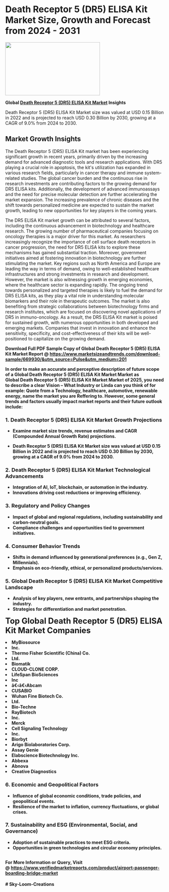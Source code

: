 <H1>Death Receptor 5 (DR5) ELISA Kit Market Size, Growth and Forecast from 2024 - 2031</H1><img class="aligncenter size-medium wp-image-584254" src="https://thirdeyenews.in/wp-content/uploads/2024/09/Global-Market-Research-300x168.jpeg" alt="" width="300" height="168" /><p><strong>Global&nbsp;<a href="https://www.marketsizeandtrends.com/download-sample/669930/&amp;utm_source=Pulse&amp;utm_medium=201">Death Receptor 5 (DR5) ELISA Kit Market</a> Insights</strong></p><p>Death Receptor 5 (DR5) ELISA Kit Market size was valued at USD 0.15 Billion in 2022 and is projected to reach USD 0.30 Billion by 2030, growing at a CAGR of 9.0% from 2024 to 2030.</p><p><h2>Market Growth Insights</h2> The Death Receptor 5 (DR5) ELISA Kit market has been experiencing significant growth in recent years, primarily driven by the increasing demand for advanced diagnostic tools and research applications. With DR5 playing a crucial role in apoptosis, the kit's utilization has expanded in various research fields, particularly in cancer therapy and immune system-related studies. The global cancer burden and the continuous rise in research investments are contributing factors to the growing demand for DR5 ELISA kits. Additionally, the development of advanced immunoassays and the need for precise molecular detection are further accelerating the market expansion. The increasing prevalence of chronic diseases and the shift towards personalized medicine are expected to sustain the market growth, leading to new opportunities for key players in the coming years. <p><strong></strong></p> <p>The DR5 ELISA Kit market growth can be attributed to several factors, including the continuous advancement in biotechnology and healthcare research. The growing number of pharmaceutical companies focusing on oncology therapies is a major driver for this market. As researchers increasingly recognize the importance of cell surface death receptors in cancer progression, the need for DR5 ELISA kits to explore these mechanisms has gained substantial traction. Moreover, government initiatives aimed at fostering innovation in biotechnology are further stimulating the market. Key regions such as North America and Europe are leading the way in terms of demand, owing to well-established healthcare infrastructures and strong investments in research and development. However, the market is also witnessing growth in emerging economies, where the healthcare sector is expanding rapidly. The ongoing trend towards personalized and targeted therapies is likely to fuel the demand for DR5 ELISA kits, as they play a vital role in understanding molecular biomarkers and their role in therapeutic outcomes. The market is also benefiting from strategic collaborations between biotechnology firms and research institutes, which are focused on discovering novel applications of DR5 in immuno-oncology. As a result, the DR5 ELISA Kit market is poised for sustained growth, with numerous opportunities in both developed and emerging markets. Companies that invest in innovation and enhance the sensitivity, specificity, and cost-effectiveness of their kits will be well-positioned to capitalize on the growing demand. <p><strong></p><p><span class=""><strong>Download Full PDF Sample Copy of Global Death Receptor 5 (DR5) ELISA Kit Market Report</strong> @ <a href="https://www.marketsizeandtrends.com/download-sample/669930/&amp;utm_source=Pulse&amp;utm_medium=201" target="_blank">https://www.marketsizeandtrends.com/download-sample/669930/&amp;utm_source=Pulse&amp;utm_medium=201</a></span></p><p>In order to make an accurate and perceptive description of future scope of a Global&nbsp;Death Receptor 5 (DR5) ELISA Kit Market Market as Global&nbsp;Death Receptor 5 (DR5) ELISA Kit Market Market of 2025, you need to describe a clear Vision &ndash; What Industry or Linda can you think of for example: Quote from a Technology, healthcare, automotive, renewable energy, name the market you are Reffering to. However, some general trends and factors usually impact market reports and their future outlook include:</p><h3>1.&nbsp;<strong>Death Receptor 5 (DR5) ELISA Kit Market Growth Projections</strong></h3><ul><li>Examine market size trends, revenue estimates and CAGR (Compounded Annual Growth Rate) projections.</li><li><p>Death Receptor 5 (DR5) ELISA Kit Market size was valued at USD 0.15 Billion in 2022 and is projected to reach USD 0.30 Billion by 2030, growing at a CAGR of 9.0% from 2024 to 2030.</p></li></ul><h3>2.&nbsp;<strong>Death Receptor 5 (DR5) ELISA Kit Market Technological Advancements</strong></h3><ul><li>Integration of AI, IoT, blockchain, or automation in the industry.</li><li>Innovations driving cost reductions or improving efficiency.</li></ul><h3>3.&nbsp;<strong>Regulatory and Policy Changes</strong></h3><ul><li>Impact of global and regional regulations, including sustainability and carbon-neutral goals.</li><li>Compliance challenges and opportunities tied to government initiatives.</li></ul><h3>4.&nbsp;<strong>Consumer Behavior Trends</strong></h3><ul><li>Shifts in demand influenced by generational preferences (e.g., Gen Z, Millennials).</li><li>Emphasis on eco-friendly, ethical, or personalized products/services.</li></ul><h3>5.&nbsp;<strong>Global Death Receptor 5 (DR5) ELISA Kit Market Competitive Landscape</strong></h3><ul><li>Analysis of key players, new entrants, and partnerships shaping the industry.</li><li>Strategies for differentiation and market penetration.</li></ul><p data-pm-slice="1 1 []"><span style="color: inherit; font-family: inherit; font-size: 25px;">Top Global Death Receptor 5 (DR5) ELISA Kit Market Companies</span></p><div class="" data-test-id=""><p><li>MyBiosource</li><li> Inc.</li><li> Thermo Fisher Scientific (China) Co.</li><li> Ltd.</li><li> Biomatik</li><li> CLOUD-CLONE CORP.</li><li> LifeSpan BioSciences</li><li> Inc</li><li> â€‹â€‹Abcam</li><li> CUSABIO</li><li> Wuhan Fine Biotech Co.</li><li> Ltd.</li><li> Bio-Techne</li><li> RayBiotech</li><li> Inc.</li><li> Merck</li><li> Cell Signaling Technology</li><li> Inc.</li><li> Biorbyt</li><li> Arigo Biolaboratories Corp.</li><li> Assay Genie</li><li> Elabscience Biotechnology Inc.</li><li> Abbexa</li><li> Abnova</li><li> Creative Diagnostics</li></p></div><h3>6.&nbsp;<strong>Economic and Geopolitical Factors</strong></h3><ul><li>Influence of global economic conditions, trade policies, and geopolitical events.</li><li>Resilience of the market to inflation, currency fluctuations, or global crises.</li></ul><h3>7.&nbsp;<strong>Sustainability and ESG (Environmental, Social, and Governance)</strong></h3><ul><li>Adoption of sustainable practices to meet ESG criteria.</li><li>Opportunities in green technologies and circular economy principles.</li></ul><h2><strong style="font-size: 14px;">For More Information or Query, Visit @&nbsp;</strong><a style="background-color: #ffffff; font-size: 14px;" href="https://www.marketsizeandtrends.com/report/death-receptor-5-dr5-elisa-kit-market/" target="_blank">https://www.verifiedmarketreports.com/product/airport-passenger-boarding-bridge-market</a></h2># Sky-Loom-Creations
